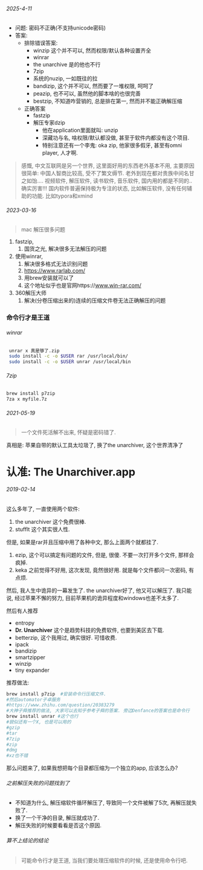 ###### 2025-4-11

* 问题: 密码不正确(不支持unicode密码)
* 答案:
  * 排除错误答案: 
    * winzip 这个并不可以, 然而权限/默认各种设置齐全
    * winrar
    * the unarchive 是的他也不行
    * 7zip
    * 系统的nuzip, 一如既往的拉
    * bandizip, 这个并不可以, 然而要了一堆权限, 呵呵了
    * peazip, 也不可以, 虽然他的脚本啥的也很完善
    * bestzip, 不知道咋营销的, 总是排在第一, 然而并不能正确解压缩
  * 正确答案
    * fastzip
    * 解压专家dzip 
      * 他在application里面就叫: unzip
      * 深藏功与名, 啥权限/默认都没做, 甚至于软件内都没有这个项目.
      * 特别注意还有一个李鬼: oka zip, 他家很多假牙, 甚至有omni player, 人才啊.

> 感慨, 中文互联网是另一个世界, 这里面好用的东西老外基本不用, 主要原因很简单: 中国人智商比较高, 受不了繁文缛节. 老外到现在都对贵族中间名甘之如饴....
> 视频软件, 解压软件, 读书软件, 音乐软件, 国内用的都是不同的.. 确实厉害!!!
> 国内软件普遍保持极为专注的状态, 比如解压软件, 没有任何辅助的功能. 比如typora和xmind

###### 2023-03-16

> mac 解压很多问题

1. fastzip, 
   1. 国货之光, 解决很多无法解压的问题
2. 使用winrar,
   1. 解决很多格式无法识别问题
   2. https://www.rarlab.com/
   3. 用brew安装就可以了
   4. 这个地址似乎也是官网https://www.win-rar.com/
3. 360解压大师
   1. 解决(分卷压缩出来的)连续的压缩文件卷无法正确解压的问题

### 命令行才是王道

###### winrar

```sh
 unrar x 真是够了.zip  
 sudo install -c -o $USER rar /usr/local/bin/   
 sudo install -c -o $USER unrar /usr/local/bin
```

###### 7zip

```sh
brew install p7zip
7za x myfile.7z
```



###### 2021-05-19

> 一个文件死活解不出来, 怀疑是密码错了. 

真相是: 苹果自带的默认工具太垃圾了, 换了the unarchiver, 这个世界清净了

# 认准: The Unarchiver.app









###### 2019-02-14

这么多年了, 一直使用两个软件:

1. the unarchiver  这个免费很棒.
2. stufflt 这个其实很人性.

但是, 如果是rar并且压缩中用了各种中文, 那么上面两个就都挂了. 

1. ezip, 这个可以搞定有问题的文件, 但是, 很傻. 不要一次打开多个文件, 那样会疯掉.
2. keka 之前觉得不好用,  这次发现, 竟然很好用. 就是每个文件都问一次密码, 有点烦.

然后, 我人生中诡异的一幕发生了. the unarchiver好了, 他又可以解压了. 我只能说, 经过苹果不懈的努力, 目前苹果机的诡异程度和windows也差不太多了.



然后有人推荐

- entropy
- **Dr. Unarchiver**   这个是趋势科技的免费软件, 也要到美区去下载.
- betterzip, 这个我用过, 确实很好. 可惜收费.
- ipack
- bandizip
- smartzipper
- winzip
- tiny expander

推荐做法:

```sh
brew install p7zip  #安装命令行压缩文件.
#然后automator子卓服务
#https://www.zhihu.com/question/20383279
#大神子舜推荐的做法, 大家可以去知乎参考子舜的答案. 旁边Denfance的答案也是命令行
brew install unrar #这个也行
#貌似还有一个X, 也是可以用的
#gzip
#tar
#7zip
#zip
#dmg
#xz也不错
```

那么问题来了, 如果我想把每个目录都压缩为一个独立的app, 应该怎么办?



###### 之前解压失败的问题找到了

- 不知道为什么, 解压缩软件循环解压了, 导致同一个文件被解了5次, 再解压就失败了. 
- 换了一个干净的目录, 解压就成功了. 
- 解压失败的时候要看看是否这个原因.



###### 算不上结论的结论

> 可能命令行才是王道, 当我们要处理压缩软件的时候, 还是使用命令行吧.